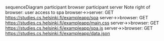 sequenceDiagram
    participant browser
    participant server
    Note right of browser: user access to spa
    browser->>server: GET https://studies.cs.helsinki.fi/exampleapp/spa
    server->>browser: GET https://studies.cs.helsinki.fi/exampleapp/main.css
    server->>browser: GET https://studies.cs.helsinki.fi/exampleapp/spa.js
    server->>browser: GET https://studies.cs.helsinki.fi/exampleapp/data.json
   